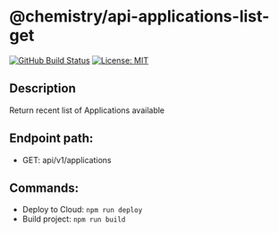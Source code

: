 # @chemistry/api-applications-list-get
[![GitHub Build Status](https://github.com/chemistry/crystallography-api/workflows/CI/badge.svg)](https://github.com/chemistry/crystallography-api/actions?query=workflow%3ACI)
[![License: MIT](https://img.shields.io/badge/License-MIT-gren.svg)](https://opensource.org/licenses/MIT)

## Description
Return recent list of Applications available

## Endpoint path:
 - GET: api/v1/applications

## Commands:
  * Deploy to Cloud: `npm run deploy`
  * Build project: `npm run build`
